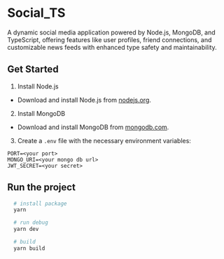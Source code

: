 # Social_TS

A dynamic social media application powered by Node.js, MongoDB, and TypeScript, offering features like user profiles, friend connections, and customizable news feeds with enhanced type safety and maintainability.

## Get Started

1. Install Node.js

- Download and install Node.js from [nodejs.org](https://nodejs.org/).

2. Install MongoDB

- Download and install MongoDB from [mongodb.com](https://www.mongodb.com/).

3. Create a `.env` file with the necessary environment variables:

```
PORT=<your port>
MONGO_URI=<your mongo db url>
JWT_SECRET=<your secret>
```

## Run the project

```bash
  # install package
  yarn

  # run debug
  yarn dev

  # build
  yarn build

```
